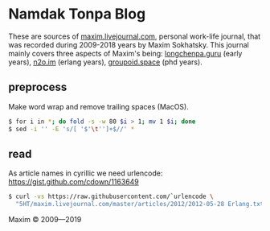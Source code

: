 # Namdak Tonpa Blog

These are sources of <a href="//maxim.livejournal.com">maxim.livejournal.com</a>,
personal work-life journal, that was recorded during 2009-2018 years by Maxim Sokhatsky.
This journal mainly covers three aspects of Maxim's being:
<a href="//longchenpa.guru">longchenpa.guru</a> (early years),
<a href="//n2o.im">n2o.im</a>&nbsp;(erlang years),
<a href="//groupoid.space">groupoid.space</a> (phd years).

## preprocess

Make word wrap and remove trailing spaces (MacOS).

```bash
$ for i in *; do fold -s -w 80 $i > 1; mv 1 $i; done
$ sed -i '' -E 's/[ '$'\t'']+$//' *
```

## read

As article names in cyrillic we need urlencode: https://gist.github.com/cdown/1163649

```bash
$ curl -vs https://raw.githubusercontent.com/`urlencode \
  "5HT/maxim.livejournal.com/master/articles/2012/2012-05-28 Erlang.txt"` 2>&1 | less
```

Maxim &copy; 2009—2019
